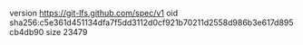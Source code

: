 version https://git-lfs.github.com/spec/v1
oid sha256:c5e361d451134dfa7f5dd3112d0cf921b70211d2558d986b3e617d895cb4db90
size 23479

